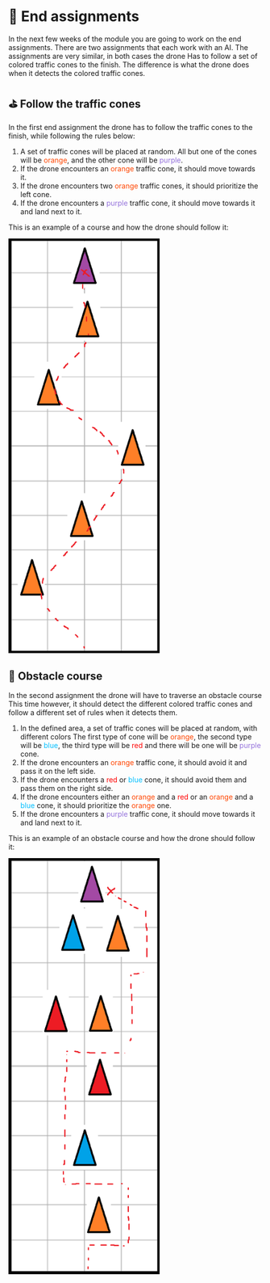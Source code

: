 # :checkered_flag: End assignments

In the next few weeks of the module you are going to work on the end assignments. There are two assignments that each work with an AI. The assignments are very similar, in both cases the drone Has to follow a set of colored traffic cones to the finish. The difference is what the drone does when it detects the colored traffic cones. 

## :golf: Follow the traffic cones

In the first end assignment the drone has to follow the traffic cones to the finish, while following the rules below:

1. A set of traffic cones will be placed at random. All but one of the cones will be <span style="color:orangered">orange</span>, and the other cone will be <span style="color:mediumpurple">purple</span>.
2. If the drone encounters an <span style="color:orangered">orange</span> traffic cone, it should move towards it.
3. If the drone encounters two <span style="color:orangered">orange</span> traffic cones, it should prioritize the left cone.
4. If the drone encounters a <span style="color:mediumpurple">purple</span> traffic cone, it should move towards it and land next to it.

This is an example of a course and how the drone should follow it:

<img src="/Media/EndEX1.png" width="300" float="right"/>

## :construction: Obstacle course 

In the second assignment the drone will have to traverse an obstacle course This time however, it should detect the different colored traffic cones and follow a different set of rules when it detects them.

1. In the defined area, a set of traffic cones will be placed at random, with different colors 
  The first type of cone will be <span style="color:orangered">orange</span>, the second type will be <span style="color:deepskyblue">blue</span>, the third type will be <span style="color:red">red</span> and there will be one will be <span style="color:mediumpurple">purple</span> cone.
2. If the drone encounters an <span style="color:orangered">orange</span> traffic cone, it should avoid it and pass it on the left side.
3. If the drone encounters a  <span style="color:red">red</span> or <span style="color:deepskyblue">blue </span>cone, it should avoid them and pass them on the right side.
4. If the drone encounters either an <span style="color:orangered">orange </span>and a <span style="color:red">red</span> or an <span style="color:orangered">orange</span> and a <span style="color:deepskyblue">blue</span> cone, it should prioritize the <span style="color:orangered">orange</span> one.
5. If the drone encounters a <span style="color:mediumpurple">purple</span> traffic cone, it should move towards it and land next to it.

This is an example of an obstacle course and how the drone should follow it:

<img src="/Media/EndEX2.png" width="300"/>

